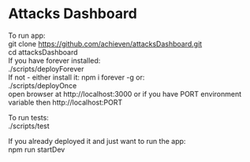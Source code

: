 # Attacks Dashboard



To run app:    
git clone https://github.com/achieven/attacksDashboard.git     
cd attacksDashboard   
If you have forever installed:   
./scripts/deployForever   
If not - either install it: npm i forever -g or:    
./scripts/deployOnce   
open browser at http://localhost:3000 or if you have PORT environment variable then http://localhost:PORT    

To run tests:    
./scripts/test   

If you already deployed it and just want to run the app:   
npm run startDev

